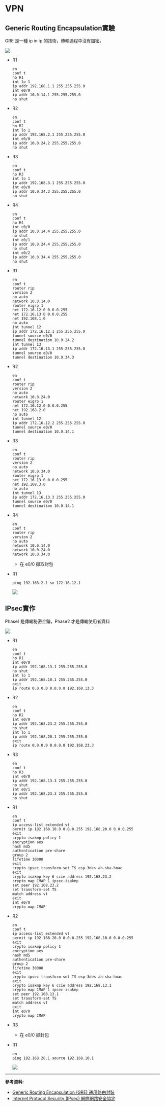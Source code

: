 # VPN

## Generic Routing Encapsulation實驗

GRE 是一種 ip in ip 的技術，傳輸過程中沒有加密。

![](img/20210106/1.png)

- R1

    ```
    en
    conf t
    ho R1
    int lo 1
    ip addr 192.168.1.1 255.255.255.0
    int e0/0
    ip addr 10.0.14.1 255.255.255.0
    no shut
    ```

- R2

    ```
    en
    conf t
    ho R2
    int lo 1
    ip addr 192.168.2.1 255.255.255.0
    int e0/0
    ip addr 10.0.24.2 255.255.255.0
    no shut
    ```

- R3

    ```
    en
    conf t
    ho R3
    int lo 1
    ip addr 192.168.3.1 255.255.255.0
    int e0/0
    ip addr 10.0.34.3 255.255.255.0
    no shut
    ```

- R4

    ```
    en
    conf t
    ho R4
    int e0/0
    ip addr 10.0.14.4 255.255.255.0
    no shut
    int e0/1
    ip addr 10.0.24.4 255.255.255.0
    no shut
    int e0/2
    ip addr 10.0.34.4 255.255.255.0
    no shut
    ```

- R1

    ```
    en
    conf t
    router rip
    version 2
    no auto
    network 10.0.14.0
    router eigrp 1
    net 172.16.12.0 0.0.0.255
    net 172.16.13.0 0.0.0.255
    net 192.168.1.0
    no auto
    int tunnel 12
    ip addr 172.16.12.1 255.255.255.0
    tunnel source e0/0
    tunnel destination 10.0.24.2 
    int tunnel 13
    ip addr 172.16.13.1 255.255.255.0
    tunnel source e0/0
    tunnel destination 10.0.34.3 
    ```

- R2

    ```
    en
    conf t
    router rip
    version 2
    no auto
    network 10.0.24.0
    router eigrp 1
    net 172.16.12.0 0.0.0.255
    net 192.168.2.0
    no auto
    int tunnel 12
    ip addr 172.16.12.2 255.255.255.0
    tunnel source e0/0
    tunnel destination 10.0.14.1 
    ```
    
- R3

    ```
    en
    conf t
    router rip
    version 2
    no auto
    network 10.0.34.0
    router eigrp 1
    net 172.16.13.0 0.0.0.255
    net 192.168.3.0
    no auto
    int tunnel 13
    ip addr 172.16.13.3 255.255.255.0
    tunnel source e0/0
    tunnel destination 10.0.14.1 
    ```

- R4

    ```
    en
    conf t
    router rip
    version 2
    no auto
    network 10.0.14.0
    network 10.0.24.0
    network 10.0.34.0
    ```

    - 在 e0/0 擷取封包

- R1

    ```
    ping 192.168.2.1 so 172.16.12.1
    ```

    ![](img/20210106/2.png)

## IPsec實作

Phase1 是傳輸秘密金鑰，Phase2 才是傳輸使用者資料

![](img/20210106/3.png)

- R1

    ```
    en
    conf t
    ho R1
    int e0/0
    ip addr 192.168.13.1 255.255.255.0
    no shut
    int lo 1
    ip addr 192.168.10.1 255.255.255.0
    exit
    ip route 0.0.0.0 0.0.0.0 192.168.13.3
    ```

- R2

    ```
    en
    conf t
    ho R2
    int e0/0
    ip addr 192.168.23.2 255.255.255.0
    no shut
    int lo 1
    ip addr 192.168.20.1 255.255.255.0
    exit
    ip route 0.0.0.0 0.0.0.0 192.168.23.3
    ```

- R3

    ```
    en
    conf t
    ho R3
    int e0/0
    ip addr 192.168.13.3 255.255.255.0
    no shut
    int e0/1
    ip addr 192.168.23.3 255.255.255.0
    no shut
    ```

- R1

    ```
    en
    conf t
    ip access-list extended vt
    permit ip 192.168.10.0 0.0.0.255 192.168.20.0 0.0.0.255
    exit
    crypto isakmp policy 1
    encryption aes
    hash md5  
    authentication pre-share
    group 2
    lifetime 30000
    exit
    crypto ipsec transform-set TS esp-3des ah-sha-hmac
    exit
    crypto isakmp key 6 ccie address 192.168.23.2
    crypto map CMAP 1 ipsec-isakmp
    set peer 192.168.23.2
    set transform-set TS
    match address vt
    exit
    int e0/0
    crypto map CMAP
    ```

- R2

    ```
    en
    conf t
    ip access-list extended vt
    permit ip 192.168.20.0 0.0.0.255 192.168.10.0 0.0.0.255
    exit
    crypto isakmp policy 1
    encryption aes
    hash md5  
    authentication pre-share
    group 2
    lifetime 30000
    exit
    crypto ipsec transform-set TS esp-3des ah-sha-hmac
    exit
    crypto isakmp key 6 ccie address 192.168.13.1
    crypto map CMAP 1 ipsec-isakmp
    set peer 192.168.13.1
    set transform-set TS
    match address vt
    exit
    int e0/0
    crypto map CMAP
    ```

- R3

    - 在 e0/0 抓封包

- R1

    ```
    en
    ping 192.168.20.1 source 192.168.10.1
    ```

    ![](img/20210106/4.png)
    
---
**參考資料:**

- [Generic Routing Encapsulation (GRE) 通用路由封裝](https://www.jannet.hk/zh-Hant/post/generic-routing-encapsulation-gre/)
- [Internet Protocol Security (IPsec) 網際網路安全協定](https://www.jannet.hk/zh-Hant/post/internet-protocol-security-ipsec/)